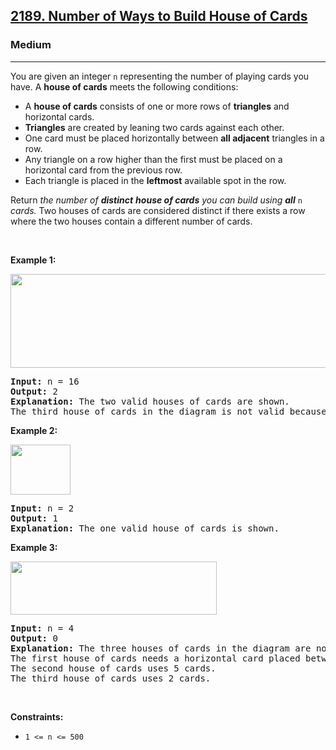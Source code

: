 <h2><a href="https://leetcode.com/problems/number-of-ways-to-build-house-of-cards/">2189. Number of Ways to Build House of Cards</a></h2><h3>Medium</h3><hr><div><p>You are given an integer <code>n</code> representing the number of playing cards you have. A <strong>house of cards</strong> meets the following conditions:</p>

<ul>
	<li>A <strong>house of cards</strong> consists of one or more rows of <strong>triangles</strong> and horizontal cards.</li>
	<li><strong>Triangles</strong> are created by leaning two cards against each other.</li>
	<li>One card must be placed horizontally between <strong>all adjacent</strong> triangles in a row.</li>
	<li>Any triangle on a row higher than the first must be placed on a horizontal card from the previous row.</li>
	<li>Each triangle is placed in the <strong>leftmost</strong> available spot in the row.</li>
</ul>

<p>Return <em>the number of <strong>distinct</strong> <strong>house of cards</strong> you can build using <strong>all</strong></em> <code>n</code><em> cards.</em> Two houses of cards are considered distinct if there exists a row where the two houses contain a different number of cards.</p>

<p>&nbsp;</p>
<p><strong class="example">Example 1:</strong></p>
<img src="https://assets.leetcode.com/uploads/2022/02/27/image-20220227213243-1.png" style="width: 726px; height: 150px;">
<pre style="position: relative;"><strong>Input:</strong> n = 16
<strong>Output:</strong> 2
<strong>Explanation:</strong> The two valid houses of cards are shown.
The third house of cards in the diagram is not valid because the rightmost triangle on the top row is not placed on top of a horizontal card.
<div class="open_grepper_editor" title="Edit &amp; Save To Grepper"></div></pre>

<p><strong class="example">Example 2:</strong></p>
<img src="https://assets.leetcode.com/uploads/2022/02/27/image-20220227213306-2.png" style="width: 96px; height: 80px;">
<pre style="position: relative;"><strong>Input:</strong> n = 2
<strong>Output:</strong> 1
<strong>Explanation:</strong> The one valid house of cards is shown.
<div class="open_grepper_editor" title="Edit &amp; Save To Grepper"></div></pre>

<p><strong class="example">Example 3:</strong></p>
<img src="https://assets.leetcode.com/uploads/2022/02/27/image-20220227213331-3.png" style="width: 330px; height: 85px;">
<pre style="position: relative;"><strong>Input:</strong> n = 4
<strong>Output:</strong> 0
<strong>Explanation:</strong> The three houses of cards in the diagram are not valid.
The first house of cards needs a horizontal card placed between the two triangles.
The second house of cards uses 5 cards.
The third house of cards uses 2 cards.
<div class="open_grepper_editor" title="Edit &amp; Save To Grepper"></div></pre>

<p>&nbsp;</p>
<p><strong>Constraints:</strong></p>

<ul>
	<li><code>1 &lt;= n &lt;= 500</code></li>
</ul>
</div>